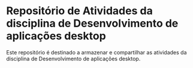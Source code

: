 # Repositório de Atividades da disciplina de Desenvolvimento de aplicações desktop


Este repositório é destinado a armazenar e compartilhar as atividades da disciplina de Desenvolvimento de aplicações desktop. 

